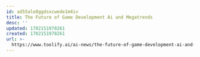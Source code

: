 ```yaml
---
id: ad55alo8ggdsxcwede1m4iv
title: The Future of Game Development Ai and Megatrends
desc: ''
updated: 1702151978261
created: 1702151978261
url: >-
  https://www.toolify.ai/ai-news/the-future-of-game-development-ai-and-megatrends-82190
---
```


